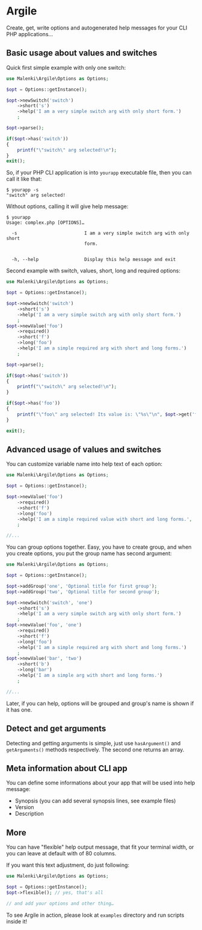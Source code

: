 # Argile

Create, get, write options and autogenerated help messages for your CLI PHP applications…

## Basic usage about values and switches

Quick first simple example with only one switch:

``` php
use Malenki\Argile\Options as Options;

$opt = Options::getInstance();

$opt->newSwitch('switch')
    ->short('s')
    ->help('I am a very simple switch arg with only short form.')
    ;

$opt->parse();

if($opt->has('switch'))
{
    printf("\"switch\" arg selected!\n");
}
exit();
```

So, if your PHP CLI application is into `yourapp` executable file, then you can call it like that:

```
$ yourapp -s
"switch" arg selected!
```

Without options, calling it will give help message:

```
$ yourapp
Usage: complex.php [OPTIONS]…

  -s                         I am a very simple switch arg with only short
                             form.


  -h, --help                 Display this help message and exit

```

Second example with switch, values, short, long and required options:

```php
use Malenki\Argile\Options as Options;

$opt = Options::getInstance();

$opt->newSwitch('switch')
    ->short('s')
    ->help('I am a very simple switch arg with only short form.')
    ;
$opt->newValue('foo')
    ->required()
    ->short('f')
    ->long('foo')
    ->help('I am a simple required arg with short and long forms.')
    ;

$opt->parse();

if($opt->has('switch'))
{
    printf("\"switch\" arg selected!\n");
}

if($opt->has('foo'))
{
    printf("\"foo\" arg selected! Its value is: \"%s\"\n", $opt->get('foo'));
}

exit();
```

## Advanced usage of values and switches

You can customize variable name into help text of each option:

```php
use Malenki\Argile\Options as Options;

$opt = Options::getInstance();

$opt->newValue('foo')
    ->required()
    ->short('f')
    ->long('foo')
    ->help('I am a simple required value with short and long forms.', 'FILE')
    ;

//...

```

You can group options together. Easy, you have to create group, and when you create options, you put the group name has second argument:

```php
use Malenki\Argile\Options as Options;

$opt = Options::getInstance();

$opt->addGroup('one', 'Optional title for first group');
$opt->addGroup('two', 'Optional title for second group');

$opt->newSwitch('switch', 'one')
    ->short('s')
    ->help('I am a very simple switch arg with only short form.')
    ;
$opt->newValue('foo', 'one')
    ->required()
    ->short('f')
    ->long('foo')
    ->help('I am a simple required arg with short and long forms.')
    ;
$opt->newValue('bar', 'two')
    ->short('b')
    ->long('bar')
    ->help('I am a simple arg with short and long forms.')
    ;

//...

```

Later, if you can help, options will be grouped and group's name is shown if it has one.


## Detect and get arguments

Detecting and getting arguments is simple, just use `hasArgument()` and `getArguments()` methods respectively. The second one returns an array.

## Meta information about CLI app

You can define some informations about your app that will be used into help message:

 - Synopsis (you can add several synopsis lines, see example files)
 - Version
 - Description
 
## More

You can have "flexible" help output message, that fit your terminal width, or you can leave at default with of 80 columns.

If you want this text adjustment, do just following:

```php
use Malenki\Argile\Options as Options;

$opt = Options::getInstance();
$opt->flexible(); // yes, that's all

// and add your options and other thing…
```

To see Argile in action, please look at `examples` directory and run scripts inside it!
